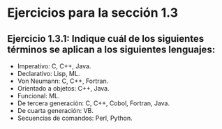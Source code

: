 # Ejercicios para la sección 1.3

## Ejercicio 1.3.1: Indique cuál de los siguientes términos se aplican a los siguientes lenguajes:
- Imperativo: C, C++, Java.
- Declarativo: Lisp, ML.
- Von Neumann: C, C++, Fortran.
- Orientado a objetos: C++, Java.
- Funcional: ML.
- De tercera generación: C, C++, Cobol, Fortran, Java.
- De cuarta generación: VB.
- Secuencias de comandos: Perl, Python.
